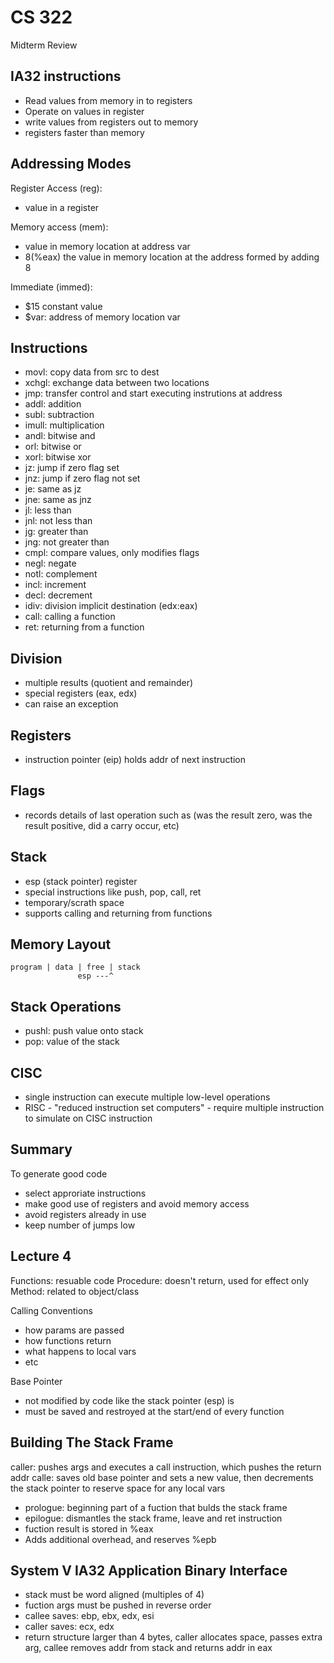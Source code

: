 CS 322
======

Midterm Review

IA32 instructions
-----------------

* Read values from memory in to registers
* Operate on values in register
* write values from registers out to memory
* registers faster than memory


Addressing Modes
---------------

Register Access (reg): 

* value in a register

Memory access (mem): 
* value in memory location at address var
* 8(%eax) the value in memory location at the address formed by adding 8

Immediate (immed): 
* $15 constant value
* $var: address of memory location var

Instructions
------------

* movl: copy data from src to dest
* xchgl: exchange data between two locations
* jmp: transfer control and start executing instrutions at address
* addl: addition
* subl: subtraction
* imull: multiplication
* andl: bitwise and
* orl:  bitwise or
* xorl: bitwise xor
* jz: jump if zero flag set
* jnz: jump if zero flag not set
* je: same as jz
* jne: same as jnz
* jl: less than
* jnl: not less than
* jg: greater than
* jng: not greater than
* cmpl: compare values, only modifies flags
* negl: negate
* notl: complement
* incl: increment
* decl: decrement
* idiv: division implicit destination (edx:eax)
* call: calling a function
* ret: returning from a function

Division
--------

* multiple results (quotient and remainder)
* special registers (eax, edx)
* can raise an exception

Registers
---------

* instruction pointer (eip) holds addr of next instruction


Flags
-----

* records details of last operation such as (was the result zero, was the result positive, did a carry occur, etc)

Stack
-----

* esp (stack pointer) register
* special instructions like push, pop, call, ret
* temporary/scrath space
* supports calling and returning from functions

Memory Layout
-------------

    program | data | free | stack
                   esp ---^

Stack Operations
----------------

* pushl: push value onto stack
* pop: value of the stack

CISC
----

* single instruction can execute multiple low-level operations
* RISC - "reduced instruction set computers" - require multiple instruction to simulate on CISC instruction

Summary
-------

To generate good code

* select approriate instructions
* make good use of registers and avoid memory access
* avoid registers already in use
* keep number of jumps low



Lecture 4
---------

Functions: resuable code
Procedure: doesn't return, used for effect only
Method: related to object/class

Calling Conventions

* how params are passed
* how functions return
* what happens to local vars
* etc

Base Pointer

* not modified by code like the stack pointer (esp) is
* must be saved and restroyed at the start/end of every function

Building The Stack Frame
------------------------

caller: pushes args and executes a call instruction, which pushes the return addr
calle: saves old base pointer and sets a new value, then decrements the stack pointer to reserve space for any local vars

* prologue: beginning part of a fuction that bulds the stack frame
* epilogue: dismantles the stack frame, leave and ret instruction
* fuction result is stored in %eax
* Adds additional overhead, and reserves %epb



System V IA32 Application Binary Interface
------------------------------------------

* stack must be word aligned (multiples of 4)
* fuction args must be pushed in reverse order
* callee saves: ebp, ebx, edx, esi
* caller saves: ecx, edx
* return structure larger than 4 bytes, caller allocates space, passes extra arg, callee removes addr from stack and returns addr in eax


